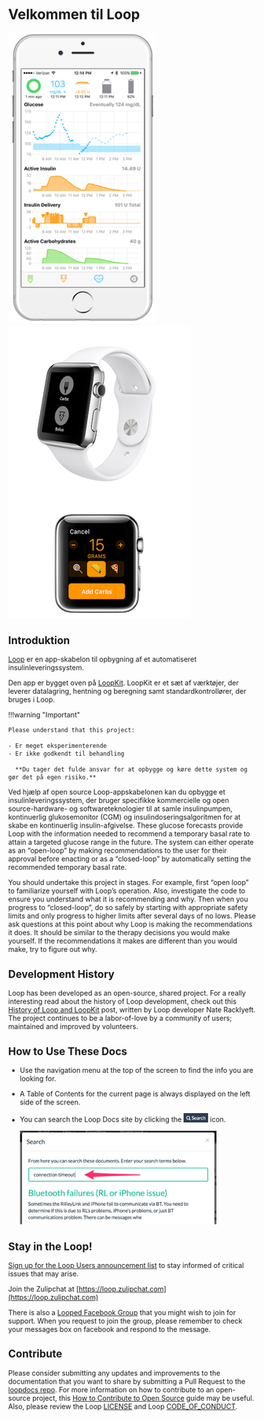 # Velkommen til Loop

<img src="img/phones.png" width="300" alt="iPhone Screenshot" />
<img src="img/watch.png" alt="Apple Watch Screenshots" />

## Introduktion

[Loop](https://github.com/LoopKit/Loop) er en app-skabelon til opbygning af et automatiseret insulinleveringssystem.

Den app er bygget oven på [LoopKit](https://github.com/LoopKit/LoopKit). LoopKit er et sæt af værktøjer, der leverer datalagring, hentning og beregning samt standardkontrollører, der bruges i Loop.

!!!warning "Important"

    Please understand that this project:

    - Er meget eksperimenterende
    - Er ikke godkendt til behandling

      **Du tager det fulde ansvar for at opbygge og køre dette system og gør det på egen risiko.**

Ved hjælp af open source Loop-appskabelonen kan du opbygge et insulinleveringssystem, der bruger specifikke kommercielle og open source-hardware- og softwareteknologier til at samle insulinpumpen, kontinuerlig glukosemonitor (CGM) og insulindoseringsalgoritmen for at skabe en kontinuerlig insulin-afgivelse.     These glucose forecasts provide Loop with the information needed to recommend a temporary basal rate to attain a targeted glucose range in the future.  The system can either operate as an “open-loop” by making recommendations to the user for their approval before enacting or as a “closed-loop” by automatically setting the recommended temporary basal rate.

You should undertake this project in stages. For example, first “open loop” to familiarize yourself with Loop’s operation. Also, investigate the code to ensure you understand what it is recommending and why. Then when you progress to “closed-loop”, do so safely by starting with appropriate safety limits and only progress to higher limits after several days of no lows. Please ask questions at this point about why Loop is making the recommendations it does.  It should be similar to the therapy decisions you would make yourself.  If the recommendations it makes are different than you would make, try to figure out why.

## Development History

Loop has been developed as an open-source, shared project.  For a really interesting read about the history of Loop development, check out this [History of Loop and LoopKit](https://medium.com/@loudnate/the-history-of-loop-and-loopkit-59b3caf13805) post, written by Loop developer Nate Racklyeft.  The project continues to be a labor-of-love by a community of users; maintained and improved by volunteers.


## How to Use These Docs

* Use the navigation menu at the top of the screen to find the info you are looking for.
* A Table of Contents for the current page is always displayed on the left side of the screen.
* You can search the Loop Docs site by clicking the <img src="img/search_icon.png" width="50px" /> icon.

    <img src="img/search_example.png" width="400" />


## Stay in the Loop!

[Sign up for the Loop Users announcement list](https://groups.google.com/forum/#!forum/loop-ios-users) to stay informed of critical issues that may arise.

Join the Zulipchat at [https://loop.zulipchat.com](https://loop.zulipchat.com)

There is also a [Looped Facebook Group](https://www.facebook.com/groups/TheLoopedGroup/?fref=nf) that you might wish to join for support.  When you request to join the group, please remember to check your messages box on facebook and respond to the message.

## Contribute

Please consider submitting any updates and improvements to the documentation that you want to share by submitting a Pull Request to the [loopdocs repo](https://github.com/LoopKit/loopdocs). For more information on how to contribute to an open-source project, this [How to Contribute to Open Source](https://opensource.guide/how-to-contribute/) guide may be useful. Also, please review the Loop [LICENSE](https://github.com/LoopKit/Loop/blob/master/LICENSE.md) and Loop [CODE_OF_CONDUCT](https://github.com/LoopKit/Loop/blob/master/CODE_OF_CONDUCT.md).
